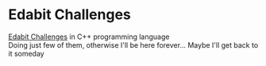 # Edabit Challenges
[Edabit Challenges](https://edabit.com/challenges) in C++ programming language  
Doing just few of them, otherwise I'll be here forever... Maybe I'll get back to it someday
